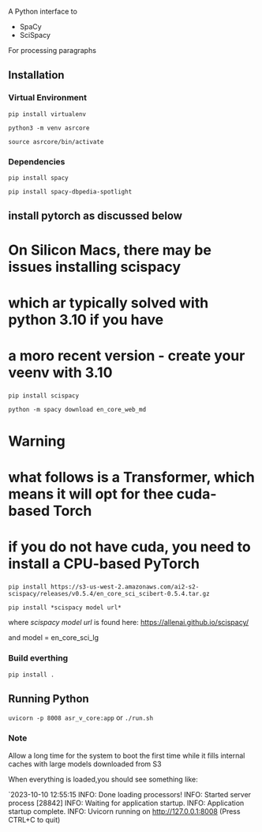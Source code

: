 A Python interface to
- SpaCy
- SciSpacy

For processing paragraphs
## Installation
### Virtual Environment
`pip install virtualenv`

`python3 -m venv asrcore`

`source asrcore/bin/activate`

### Dependencies
`pip install spacy`

`pip install spacy-dbpedia-spotlight`
## install pytorch as discussed below
#####
# On Silicon Macs, there may be issues installing scispacy
# which ar typically solved with python 3.10 if you have 
# a moro recent version - create your veenv with 3.10
#####
`pip install scispacy`

`python -m spacy download en_core_web_md`
######
# Warning
# what follows is a Transformer, which means it will opt for thee cuda-based Torch
# if you do not have cuda, you need to install a CPU-based PyTorch
#####
`pip install https://s3-us-west-2.amazonaws.com/ai2-s2-scispacy/releases/v0.5.4/en_core_sci_scibert-0.5.4.tar.gz
`

`pip install *scispacy model url*`

where *scispacy model url* is found here: https://allenai.github.io/scispacy/

and model = en_core_sci_lg


### Build everthing
`pip install .`

## Running Python

`uvicorn -p 8008 asr_v_core:app`
or
`./run.sh`
### Note
Allow a long time for the system to boot the first time while it fills internal caches with large models downloaded from S3

When everything is loaded,you should see something like:

`2023-10-10 12:55:15 INFO: Done loading processors!
INFO:     Started server process [28842]
INFO:     Waiting for application startup.
INFO:     Application startup complete.
INFO:     Uvicorn running on http://127.0.0.1:8008 (Press CTRL+C to quit)

